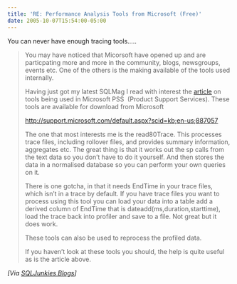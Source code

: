 ```yaml
---
title: 'RE: Performance Analysis Tools from Microsoft (Free)'
date: 2005-10-07T15:54:00-05:00
---
```

You can never have enough tracing tools&#8230;..

> You may have noticed that Micorsoft have opened up and are particpating more and more in the community, blogs, newsgroups, events etc. One of the others is the making available of the tools used internally. 
> 
> 
> 
> Having just got my latest SQLMag I read with interest the [article](http://www.windowsitpro.com/Article/ArticleID/47465/47465.html?Ad=1) on tools being used in Microsoft PSS  (Product Support Services). These tools are available for download from Microsoft
> 
> 
> 
> <http://support.microsoft.com/default.aspx?scid=kb;en-us;887057>
> 
> 
> 
> The one that most interests me is the read80Trace. This processes trace files, including rollover files, and provides summary information, aggregates etc. The great thing is that it works out the sp calls from the text data so you don&#8217;t have to do it yourself. And then stores the data in a normalised database so you can perform your own queries on it.
> 
> 
> 
> There is one gotcha, in that it needs EndTime in your trace files, which isn&#8217;t in a trace by default. If you have trace files you want to process using this tool you can load your data into a table add a derived column of EndTime that is dateadd(ms,duration,starttime), load the trace back into profiler and save to a file. Not great but it does work.
> 
> 
> 
> These tools can also be used to reprocess the profiled data.
> 
> 
> 
> If you haven&#8217;t look at these tools you should, the help is quite useful as is the article above.

_[Via [SQLJunkies Blogs](http://sqljunkies.com/WebLog/simons/archive/2005/10/07/17043.aspx)]_
